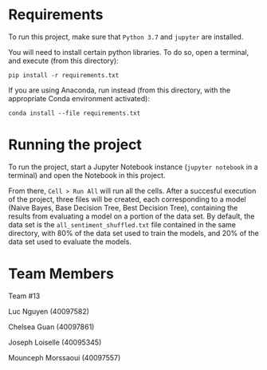 # Requirements
To run this project, make sure that `Python 3.7` and `jupyter` are installed. 

You will need to install certain python libraries. To do so, open a terminal, and execute (from this directory):

```pip install -r requirements.txt```

If you are using Anaconda, run instead (from this directory, with the appropriate Conda environment activated):

```conda install --file requirements.txt```

# Running the project
To run the project, start a Jupyter Notebook instance (`jupyter notebook` in a terminal) and open the Notebook in this project.

From there, `Cell > Run All` will run all the cells. After a succesful execution of the project, three files will be created, each corresponding to a model (Naive Bayes, Base Decision Tree, Best Decision Tree), containing the results from evaluating a model on a portion of the data set. By default, the data set is the `all_sentiment_shuffled.txt` file contained in the same directory, with 80% of the data set used to train the models, and 20% of the data set used to evaluate the models.

# Team Members
Team \#13

Luc Nguyen (40097582)

Chelsea Guan (40097861)

Joseph Loiselle (40095345)

Mounceph Morssaoui (40097557)